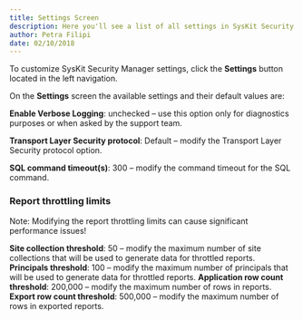 ```yaml
---
title: Settings Screen
description: Here you'll see a list of all settings in SysKit Security Manager.
author: Petra Filipi
date: 02/10/2018
---
```

To customize SysKit Security Manager settings, click the __Settings__ button located in the left navigation.

On the __Settings__ screen the available settings and their default values are:

__Enable Verbose Logging__: unchecked – use this option only for diagnostics purposes or when asked by the support team.

__Transport Layer Security protocol__: Default  –  modify the Transport Layer Security protocol option.

__SQL command timeout(s)__: 300 – modify the command timeout for the SQL command.

### Report throttling limits 
Note: Modifying the report throttling limits can cause significant performance issues!

__Site collection threshold__: 50 – modify the maximum number of site collections that will be used to generate data for throttled reports.
__Principals threshold__: 100 – modify the maximum number of principals that will be used to generate data for throttled reports.
__Application row count threshold__: 200,000 – modify the maximum number of rows in reports.
__Export row count threshold__: 500,000 – modify the maximum number of rows in exported reports.
